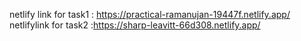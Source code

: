 netlify link for task1 : https://practical-ramanujan-19447f.netlify.app/
netlifylink for task2 :https://sharp-leavitt-66d308.netlify.app/

